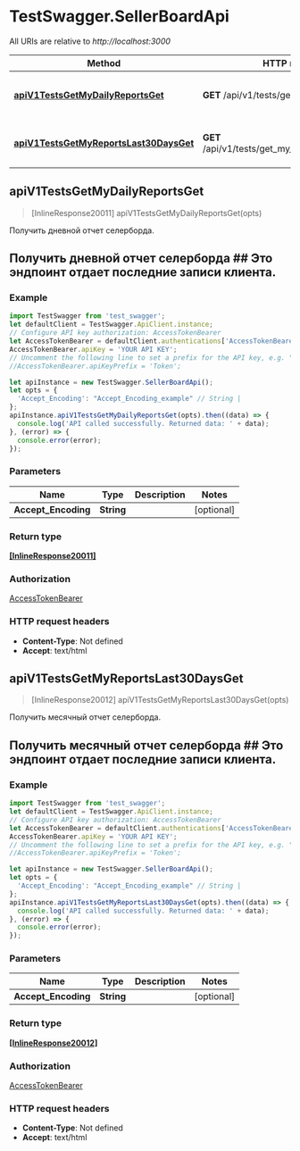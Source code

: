 # TestSwagger.SellerBoardApi

All URIs are relative to *http://localhost:3000*

Method | HTTP request | Description
------------- | ------------- | -------------
[**apiV1TestsGetMyDailyReportsGet**](SellerBoardApi.md#apiV1TestsGetMyDailyReportsGet) | **GET** /api/v1/tests/get_my_daily_reports | Получить дневной отчет селерборда.
[**apiV1TestsGetMyReportsLast30DaysGet**](SellerBoardApi.md#apiV1TestsGetMyReportsLast30DaysGet) | **GET** /api/v1/tests/get_my_reports_last_30_days | Получить месячный отчет селерборда.



## apiV1TestsGetMyDailyReportsGet

> [InlineResponse20011] apiV1TestsGetMyDailyReportsGet(opts)

Получить дневной отчет селерборда.

## Получить дневной отчет селерборда   ## Это эндпоинт отдает последние записи клиента.

### Example

```javascript
import TestSwagger from 'test_swagger';
let defaultClient = TestSwagger.ApiClient.instance;
// Configure API key authorization: AccessTokenBearer
let AccessTokenBearer = defaultClient.authentications['AccessTokenBearer'];
AccessTokenBearer.apiKey = 'YOUR API KEY';
// Uncomment the following line to set a prefix for the API key, e.g. "Token" (defaults to null)
//AccessTokenBearer.apiKeyPrefix = 'Token';

let apiInstance = new TestSwagger.SellerBoardApi();
let opts = {
  'Accept_Encoding': "Accept_Encoding_example" // String | 
};
apiInstance.apiV1TestsGetMyDailyReportsGet(opts).then((data) => {
  console.log('API called successfully. Returned data: ' + data);
}, (error) => {
  console.error(error);
});

```

### Parameters


Name | Type | Description  | Notes
------------- | ------------- | ------------- | -------------
 **Accept_Encoding** | **String**|  | [optional] 

### Return type

[**[InlineResponse20011]**](InlineResponse20011.md)

### Authorization

[AccessTokenBearer](../README.md#AccessTokenBearer)

### HTTP request headers

- **Content-Type**: Not defined
- **Accept**: text/html


## apiV1TestsGetMyReportsLast30DaysGet

> [InlineResponse20012] apiV1TestsGetMyReportsLast30DaysGet(opts)

Получить месячный отчет селерборда.

## Получить месячный отчет селерборда   ## Это эндпоинт отдает последние записи клиента.

### Example

```javascript
import TestSwagger from 'test_swagger';
let defaultClient = TestSwagger.ApiClient.instance;
// Configure API key authorization: AccessTokenBearer
let AccessTokenBearer = defaultClient.authentications['AccessTokenBearer'];
AccessTokenBearer.apiKey = 'YOUR API KEY';
// Uncomment the following line to set a prefix for the API key, e.g. "Token" (defaults to null)
//AccessTokenBearer.apiKeyPrefix = 'Token';

let apiInstance = new TestSwagger.SellerBoardApi();
let opts = {
  'Accept_Encoding': "Accept_Encoding_example" // String | 
};
apiInstance.apiV1TestsGetMyReportsLast30DaysGet(opts).then((data) => {
  console.log('API called successfully. Returned data: ' + data);
}, (error) => {
  console.error(error);
});

```

### Parameters


Name | Type | Description  | Notes
------------- | ------------- | ------------- | -------------
 **Accept_Encoding** | **String**|  | [optional] 

### Return type

[**[InlineResponse20012]**](InlineResponse20012.md)

### Authorization

[AccessTokenBearer](../README.md#AccessTokenBearer)

### HTTP request headers

- **Content-Type**: Not defined
- **Accept**: text/html

